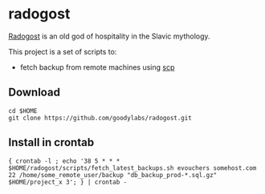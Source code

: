 # radogost

[Radogost](http://en.wikipedia.org/wiki/Radegast_%28god%29) 
is an old god of hospitality in the Slavic mythology.

This project is a set of scripts to:
* fetch backup from remote machines using [scp](http://en.wikipedia.org/wiki/Secure_copy) 

## Download 

``` 
cd $HOME
git clone https://github.com/goodylabs/radogost.git
```

## Install in crontab

```
{ crontab -l ; echo '38 5 * * * $HOME/radogost/scripts/fetch_latest_backups.sh evouchers somehost.com 22 /home/some_remote_user/backup "db_backup_prod-*.sql.gz" $HOME/project_x 3'; } | crontab -
```
